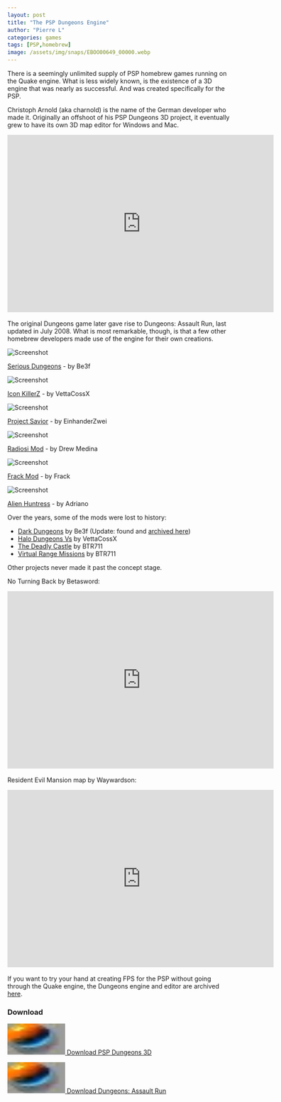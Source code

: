 ```yaml
---
layout: post
title: "The PSP Dungeons Engine"
author: "Pierre L"
categories: games
tags: [PSP,homebrew]
image: /assets/img/snaps/EBOO00649_00000.webp
---
```


There is a seemingly unlimited supply of PSP homebrew games running on the Quake engine. What is less widely known, is the existence of a 3D engine that was nearly as successful. And was created specifically for the PSP.

Christoph Arnold (aka charnold) is the name of the German developer who made it. Originally an offshoot of his PSP Dungeons 3D project, it eventually grew to have its own 3D map editor for Windows and Mac.

<div class="embed-container">
  <iframe
      src="https://www.youtube.com/embed/aDwifYVV6BM"
      width="600"
      height="400"
      frameborder="0"
      allowfullscreen="">
  </iframe>
</div>

The original Dungeons game later gave rise to Dungeons: Assault Run, last updated in July 2008. What is most remarkable, though, is that a few other homebrew developers made use of the engine for their own creations.

![Screenshot](https://github.com/PSP-Archive/PSP-Archive.github.io/raw/gh-pages/assets/img/snaps/SERI02036_00000.webp)

[Serious Dungeons](https://archive.org/details/serious-dungeons-v-0.5.7z) - by Be3f

![Screenshot](https://github.com/PSP-Archive/PSP-Archive.github.io/raw/gh-pages/assets/img/snaps/DUNG00835_00000.webp)

[Icon KillerZ](https://archive.org/details/dungeons.-7z_202103) - by VettaCossX

![Screenshot](https://github.com/PSP-Archive/PSP-Archive.github.io/raw/gh-pages/assets/img/snaps/PS_T01494_00000.webp)

[Project Savior](https://archive.org/details/ps-teaser.-7z) - by EinhanderZwei

![Screenshot](https://github.com/PSP-Archive/PSP-Archive.github.io/raw/gh-pages/assets/img/snaps/RADG00835_00000.webp)

[Radiosi Mod](https://archive.org/details/dungeons.-7z) - by Drew Medina

![Screenshot](https://github.com/PSP-Archive/PSP-Archive.github.io/raw/gh-pages/assets/img/snaps/FRAC00742_00000.webp)

[Frack Mod](https://archive.org/details/frackmodiv.-7z) - by Frack

![Screenshot](https://github.com/PSP-Archive/PSP-Archive.github.io/raw/gh-pages/assets/img/snaps/ALIE01029_00001.webp)

[Alien Huntress](https://archive.org/details/alien-huntress.-7z) - by Adriano

Over the years, some of the mods were lost to history:

- [Dark Dungeons](http://forums.qj.net/psp-homebrew-hacks-discussion/81980-new-dark-dungeons-v1-6-based-dungeons-v6.html) by Be3f (Update: found and [archived here](https://archive.org/details/dark-dungeons_202210))
- [Halo Dungeons Vs](https://www.dcemu.co.uk/vbulletin/threads/44871-Halo-Dungeons-Vs-2) by VettaCossX
- [The Deadly Castle](http://forums.qj.net/psp-development-forum/136241-psp-dungeons-assault-run-3d-editor-18.html#post2103523) by BTR711
- [Virtual Range Missions](http://forums.qj.net/psp-development-forum/136241-psp-dungeons-assault-run-3d-editor-18.html#post2103523) by BTR711

Other projects never made it past the concept stage.

No Turning Back by Betasword:

<div class="embed-container">
  <iframe
      src="https://www.youtube.com/embed/aJS3XKVXBJM"
      width="600"
      height="400"
      frameborder="0"
      allowfullscreen="">
  </iframe>
</div>

Resident Evil Mansion map by Waywardson:

<div class="embed-container">
  <iframe
      src="https://www.youtube.com/embed/39AEWqLo8ag"
      width="600"
      height="400"
      frameborder="0"
      allowfullscreen="">
  </iframe>
</div>

If you want to try your hand at creating FPS for the PSP without going through the Quake engine, the Dungeons engine and editor are archived [here](https://github.com/PSP-Archive/Dungeons-Engine-2/releases/tag/1.0.6).

### Download

<p class="download-btn">
    <a href="https://archive.org/details/psp-dungeons-v-0.7.7z">
	<img border="0" alt="Download the homebrew" src="/assets/img/icon0/PSPDungeons3D.webp" width="130" height="70">
	Download PSP Dungeons 3D
	</a>
</p>

<p class="download-btn">
    <a href="https://archive.org/details/pspdar.-7z">
	<img border="0" alt="Download the homebrew" src="/assets/img/icon0/DungeonsAssaultRun.webp" width="130" height="70">
	Download Dungeons: Assault Run
	</a>
</p>
